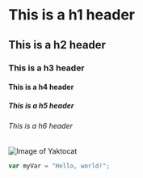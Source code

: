 # This is a h1 header
## This is a h2 header
### This is a h3 header
#### This is a h4 header
##### This is a h5 header
###### This is a h6 header



![Image of Yaktocat](https://octodex.github.com/images/yaktocat.png)

``` javascript
var myVar = "Hello, world!";
```
